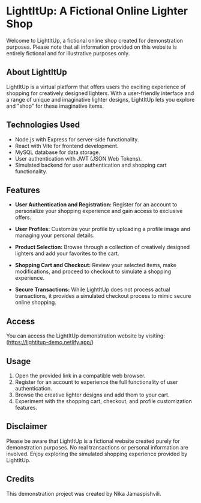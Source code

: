 # LightItUp: A Fictional Online Lighter Shop

Welcome to LightItUp, a fictional online shop created for demonstration purposes. Please note that all information provided on this website is entirely fictional and for illustrative purposes only.

## About LightItUp

LightItUp is a virtual platform that offers users the exciting experience of shopping for creatively designed lighters. With a user-friendly interface and a range of unique and imaginative lighter designs, LightItUp lets you explore and "shop" for these imaginative items.

## Technologies Used

- Node.js with Express for server-side functionality.
- React with Vite for frontend development.
- MySQL database for data storage.
- User authentication with JWT (JSON Web Tokens).
- Simulated backend for user authentication and shopping cart functionality.

## Features

- **User Authentication and Registration:** Register for an account to personalize your shopping experience and gain access to exclusive offers.

- **User Profiles:** Customize your profile by uploading a profile image and managing your personal details.

- **Product Selection:** Browse through a collection of creatively designed lighters and add your favorites to the cart.

- **Shopping Cart and Checkout:** Review your selected items, make modifications, and proceed to checkout to simulate a shopping experience.

- **Secure Transactions:** While LightItUp does not process actual transactions, it provides a simulated checkout process to mimic secure online shopping.

## Access

You can access the LightItUp demonstration website by visiting: (https://lightitup-demo.netlify.app/)

## Usage

1. Open the provided link in a compatible web browser.
2. Register for an account to experience the full functionality of user authentication.
3. Browse the creative lighter designs and add them to your cart.
4. Experiment with the shopping cart, checkout, and profile customization features.

## Disclaimer

Please be aware that LightItUp is a fictional website created purely for demonstration purposes. No real transactions or personal information are involved. Enjoy exploring the simulated shopping experience provided by LightItUp.

## Credits

This demonstration project was created by Nika Jamaspishvili.
